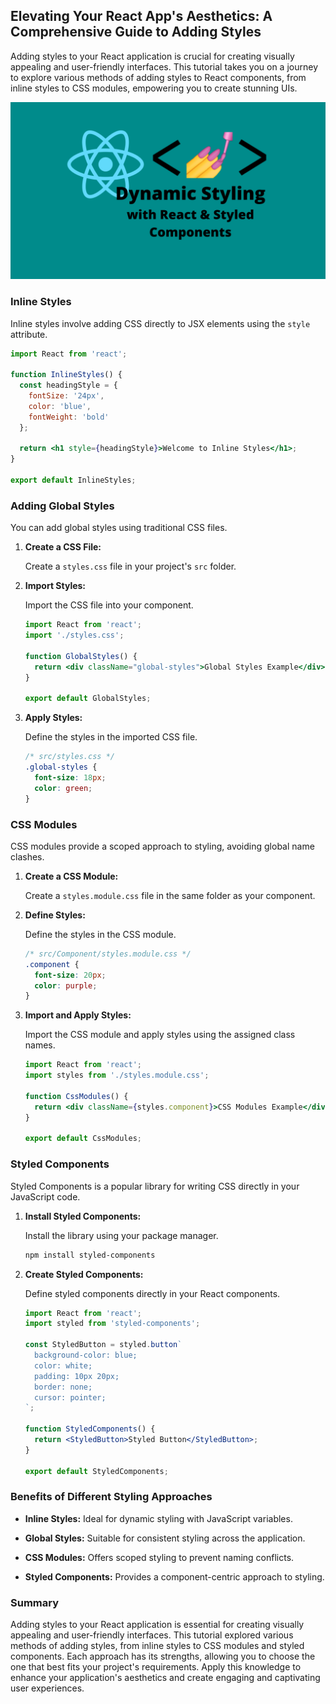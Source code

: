 ## Elevating Your React App's Aesthetics: A Comprehensive Guide to Adding Styles

Adding styles to your React application is crucial for creating visually appealing and user-friendly interfaces. This tutorial takes you on a journey to explore various methods of adding styles to React components, from inline styles to CSS modules, empowering you to create stunning UIs.

![](../Assets/React/Styling.webp)

### Inline Styles

Inline styles involve adding CSS directly to JSX elements using the `style` attribute.

```jsx
import React from 'react';

function InlineStyles() {
  const headingStyle = {
    fontSize: '24px',
    color: 'blue',
    fontWeight: 'bold'
  };

  return <h1 style={headingStyle}>Welcome to Inline Styles</h1>;
}

export default InlineStyles;
```

### Adding Global Styles

You can add global styles using traditional CSS files.

1. **Create a CSS File:**

   Create a `styles.css` file in your project's `src` folder.

2. **Import Styles:**

   Import the CSS file into your component.

   ```jsx
   import React from 'react';
   import './styles.css';

   function GlobalStyles() {
     return <div className="global-styles">Global Styles Example</div>;
   }

   export default GlobalStyles;
   ```

3. **Apply Styles:**

   Define the styles in the imported CSS file.

   ```css
   /* src/styles.css */
   .global-styles {
     font-size: 18px;
     color: green;
   }
   ```

### CSS Modules

CSS modules provide a scoped approach to styling, avoiding global name clashes.

1. **Create a CSS Module:**

   Create a `styles.module.css` file in the same folder as your component.

2. **Define Styles:**

   Define the styles in the CSS module.

   ```css
   /* src/Component/styles.module.css */
   .component {
     font-size: 20px;
     color: purple;
   }
   ```

3. **Import and Apply Styles:**

   Import the CSS module and apply styles using the assigned class names.

   ```jsx
   import React from 'react';
   import styles from './styles.module.css';

   function CssModules() {
     return <div className={styles.component}>CSS Modules Example</div>;
   }

   export default CssModules;
   ```

### Styled Components

Styled Components is a popular library for writing CSS directly in your JavaScript code.

1. **Install Styled Components:**

   Install the library using your package manager.

   ```bash
   npm install styled-components
   ```

2. **Create Styled Components:**

   Define styled components directly in your React components.

   ```jsx
   import React from 'react';
   import styled from 'styled-components';

   const StyledButton = styled.button`
     background-color: blue;
     color: white;
     padding: 10px 20px;
     border: none;
     cursor: pointer;
   `;

   function StyledComponents() {
     return <StyledButton>Styled Button</StyledButton>;
   }

   export default StyledComponents;
   ```

### Benefits of Different Styling Approaches

- **Inline Styles:** Ideal for dynamic styling with JavaScript variables.

- **Global Styles:** Suitable for consistent styling across the application.

- **CSS Modules:** Offers scoped styling to prevent naming conflicts.

- **Styled Components:** Provides a component-centric approach to styling.

### Summary

Adding styles to your React application is essential for creating visually appealing and user-friendly interfaces. This tutorial explored various methods of adding styles, from inline styles to CSS modules and styled components. Each approach has its strengths, allowing you to choose the one that best fits your project's requirements. Apply this knowledge to enhance your application's aesthetics and create engaging and captivating user experiences.